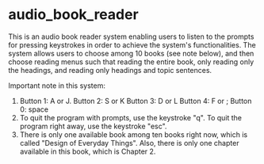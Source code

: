 # audio_book_reader
This is an audio book reader system enabling users to listen to the prompts for pressing keystrokes in order to achieve the system's functionalities. The system allows users to choose among 10 books (see note below), and then choose reading menus such that reading the entire book, only reading only the headings, and reading only headings and topic sentences.

Important note in this system: 
1. Button 1: A or J.     Button 2: S or K       Button 3: D or L     Button 4: F or ;       Button 0: space     
2. To quit the program with prompts, use the keystroke "q". To quit the program right away, use the keystroke "esc".
3. There is only one available book among ten books right now, which is called "Design of Everyday Things". Also, there is only one chapter available in this book, which is Chapter 2. 
